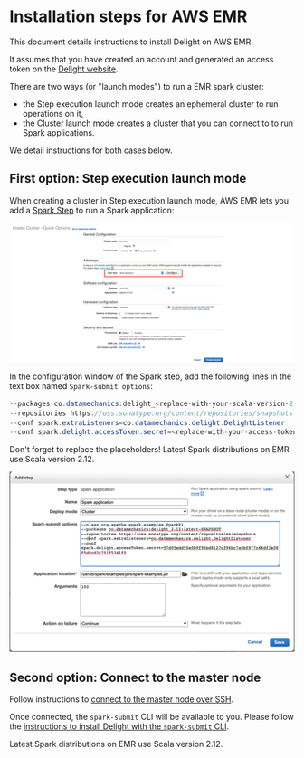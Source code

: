 # Installation steps for AWS EMR

This document details instructions to install Delight on AWS EMR.

It assumes that you have created an account and generated an access token on the [Delight website](https://www.datamechanics.co/delight).

There are two ways (or "launch modes") to run a EMR spark cluster:

- the Step execution launch mode creates an ephemeral cluster to run operations on it,
- the Cluster launch mode creates a cluster that you can connect to to run Spark applications.

We detail instructions for both cases below.

## First option: Step execution launch mode

When creating a cluster in Step execution launch mode, AWS EMR lets you add a [Spark Step](https://docs.aws.amazon.com/emr/latest/ReleaseGuide/emr-spark-submit-step.html) to run a Spark application:

![Spark application step on EMR](images/emr_step.png)

In the configuration window of the Spark step, add the following lines in the text box named `Spark-submit options`:

```java
--packages co.datamechanics:delight_<replace-with-your-scala-version-2.11-or-2.12>:latest-SNAPSHOT
--repositories https://oss.sonatype.org/content/repositories/snapshots
--conf spark.extraListeners=co.datamechanics.delight.DelightListener
--conf spark.delight.accessToken.secret=<replace-with-your-access-token>
```

Don't forget to replace the placeholders!
Latest Spark distributions on EMR use Scala version 2.12.

![Configure Spark application step on EMR](images/emr_step_content.png)

## Second option: Connect to the master node

Follow instructions to [connect to the master node over SSH](https://docs.aws.amazon.com/emr/latest/ManagementGuide/emr-connect-master-node.html).

Once connected, the `spark-submit` CLI will be available to you.
Please follow the [instructions to install Delight with the `spark-submit` CLI](spark_submit.md).

Latest Spark distributions on EMR use Scala version 2.12.
